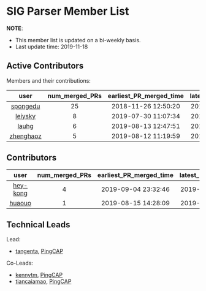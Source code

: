 # SIG Parser Member List

**NOTE**:

* This member list is updated on a bi-weekly basis.
* Last update time: 2019-11-18

## Active Contributors

Members and their contributions:

| user                                      | num_merged_PRs | earliest_PR_merged_time | latest_PR_merged_time |
|:-----------------------------------------:|:--------------:|:-----------------------:|:---------------------:|
| [spongedu](https://github.com/spongedu)   | 25             | 2018-11-26 12:50:20     | 2019-08-27 10:13:46   |
| [leiysky](https://github.com/leiysky)     | 8              | 2019-07-30 11:07:34     | 2019-08-16 23:51:46   |
| [lauhg](https://github.com/lauhg)         | 6              | 2019-08-13 12:47:51     | 2019-09-24 19:51:57   |
| [zhenghaoz](https://github.com/zhenghaoz) | 5              | 2019-08-12 11:19:59     | 2019-10-27 18:39:15   |

## Contributors

| user                                      | num_merged_PRs | earliest_PR_merged_time | latest_PR_merged_time |
|:-----------------------------------------:|:--------------:|:-----------------------:|:---------------------:|
| [hey-kong](https://github.com/hey-kong)   | 4              | 2019-09-04 23:32:46     | 2019-09-29 14:20:02   |
| [huaouo](https://github.com/huaouo)       | 1              | 2019-08-15 14:28:09     | 2019-08-15 14:28:09   |

## 

## Technical Leads

Lead:

* [tangenta](https://github.com/tangenta), [PingCAP](https://pingcap.com/en/)

Co-Leads:

* [kennytm](https://github.com/kennytm), [PingCAP](https://pingcap.com/en/)
* [tiancaiamao](https://github.com/tiancaiamao), [PingCAP](https://pingcap.com/en/)
